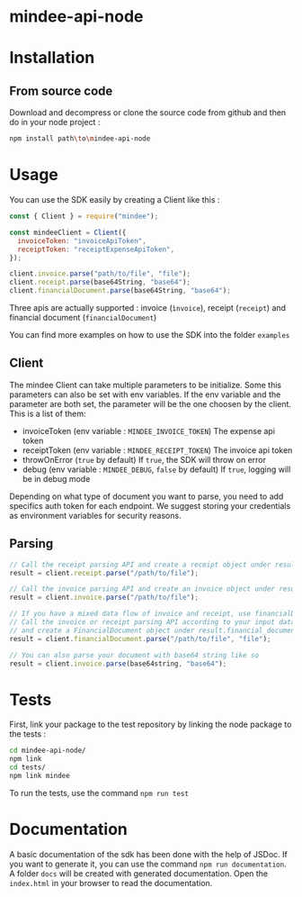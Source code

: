 # mindee-api-node

# Installation

## From source code

Download and decompress or clone the source code from github and then do in your node project :

```sh
npm install path\to\mindee-api-node
```

# Usage

You can use the SDK easily by creating a Client like this :

```js
const { Client } = require("mindee");

const mindeeClient = Client({
  invoiceToken: "invoiceApiToken",
  receiptToken: "receiptExpenseApiToken",
});

client.invoice.parse("path/to/file", "file");
client.receipt.parse(base64String, "base64");
client.financialDocument.parse(base64String, "base64");
```

Three apis are actually supported : invoice (`ìnvoice`), receipt (`receipt`) and financial document (`financialDocument`)

You can find more examples on how to use the SDK into the folder `examples`

## Client

The mindee Client can take multiple parameters to be initialize. Some this parameters can also be set with env variables. If the env variable and the parameter are both set, the parameter will be the one choosen by the client. This is a list of them:

- invoiceToken (env variable : `MINDEE_INVOICE_TOKEN`) The expense api token
- receiptToken (env variable : `MINDEE_RECEIPT_TOKEN`) The invoice api token
- throwOnError (`true` by default) If `true`, the SDK will throw on error
- debug (env variable : `MINDEE_DEBUG`, `false` by default) If `true`, logging will be in debug mode

Depending on what type of document you want to parse, you need to add specifics auth token for each endpoint.
We suggest storing your credentials as environment variables for security reasons.

## Parsing

```js
// Call the receipt parsing API and create a receipt object under result.receipt
result = client.receipt.parse("/path/to/file");

// Call the invoice parsing API and create an invoice object under result.invoice
result = client.invoice.parse("/path/to/file");

// If you have a mixed data flow of invoice and receipt, use financialDocument
// Call the invoice or receipt parsing API according to your input data type (pdf -> invoice, picture -> receipt)
// and create a FinancialDocument object under result.financial_document
result = client.financialDocument.parse("/path/to/file", "file");

// You can also parse your document with base64 string like so
result = client.invoice.parse(base64string, "base64");
```

# Tests

First, link your package to the test repository by linking the node package to the tests :

```sh
cd mindee-api-node/
npm link
cd tests/
npm link mindee
```

To run the tests, use the command `npm run test`

# Documentation

A basic documentation of the sdk has been done with the help of JSDoc.
If you want to generate it, you can use the command `npm run documentation`.
A folder `docs` will be created with generated documentation.
Open the `index.html` in your browser to read the documentation.

